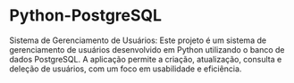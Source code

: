 # Python-PostgreSQL
Sistema de Gerenciamento de Usuários:  Este projeto é um sistema de gerenciamento de usuários desenvolvido em Python utilizando o banco de dados PostgreSQL. A aplicação permite a criação, atualização, consulta e deleção de usuários, com um foco em usabilidade e eficiência.
